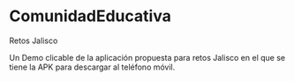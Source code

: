 # ComunidadEducativa
Retos Jalisco

Un Demo clicable de la aplicación propuesta para retos Jalisco en el que se tiene la APK para descargar al teléfono móvil.

